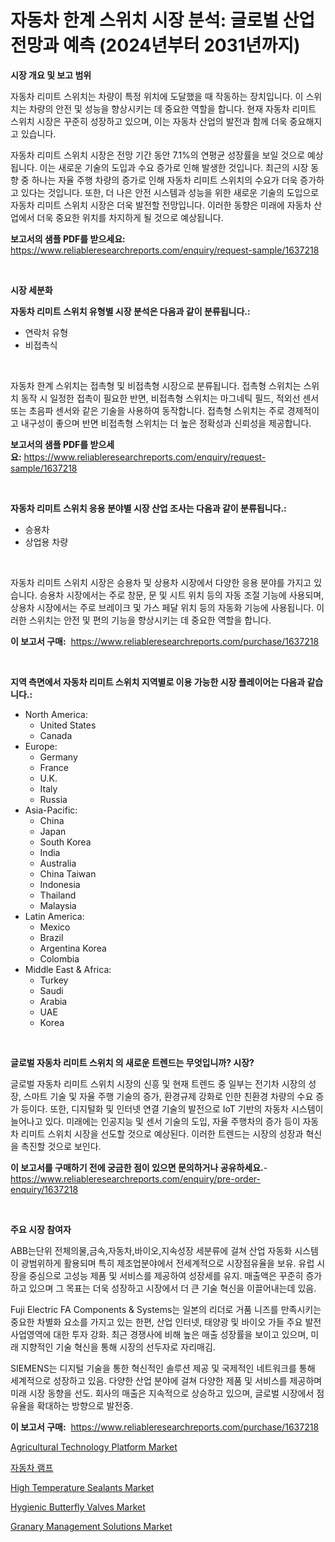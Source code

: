 <p><h1>자동차 한계 스위치 시장 분석: 글로벌 산업 전망과 예측 (2024년부터 2031년까지)</h1></p><p><strong>시장 개요 및 보고 범위</strong></p>
<p><p>자동차 리미트 스위치는 차량이 특정 위치에 도달했을 때 작동하는 장치입니다. 이 스위치는 차량의 안전 및 성능을 향상시키는 데 중요한 역할을 합니다. 현재 자동차 리미트 스위치 시장은 꾸준히 성장하고 있으며, 이는 자동차 산업의 발전과 함께 더욱 중요해지고 있습니다. </p><p>자동차 리미트 스위치 시장은 전망 기간 동안 7.1%의 연평균 성장률을 보일 것으로 예상됩니다. 이는 새로운 기술의 도입과 수요 증가로 인해 발생한 것입니다. 최근의 시장 동향 중 하나는 자율 주행 차량의 증가로 인해 자동차 리미트 스위치의 수요가 더욱 증가하고 있다는 것입니다. 또한, 더 나은 안전 시스템과 성능을 위한 새로운 기술의 도입으로 자동차 리미트 스위치 시장은 더욱 발전할 전망입니다. 이러한 동향은 미래에 자동차 산업에서 더욱 중요한 위치를 차지하게 될 것으로 예상됩니다.</p></p>
<p><strong>보고서의 샘플 PDF를 받으세요:</strong> <a href="https://www.reliableresearchreports.com/enquiry/request-sample/1637218">https://www.reliableresearchreports.com/enquiry/request-sample/1637218</a></p>
<p>&nbsp;</p>
<p><strong>시장 세분화</strong></p>
<p><strong>자동차 리미트 스위치 유형별 시장 분석은 다음과 같이 분류됩니다.:</strong></p>
<p><ul><li>연락처 유형</li><li>비접촉식</li></ul></p>
<p>&nbsp;</p>
<p><p>자동차 한계 스위치는 접촉형 및 비접촉형 시장으로 분류됩니다. 접촉형 스위치는 스위치 동작 시 일정한 접촉이 필요한 반면, 비접촉형 스위치는 마그네틱 필드, 적외선 센서 또는 초음파 센서와 같은 기술을 사용하여 동작합니다. 접촉형 스위치는 주로 경제적이고 내구성이 좋으며 반면 비접촉형 스위치는 더 높은 정확성과 신뢰성을 제공합니다.</p></p>
<p><strong>보고서의 샘플 PDF를 받으세요:</strong>&nbsp;<a href="https://www.reliableresearchreports.com/enquiry/request-sample/1637218">https://www.reliableresearchreports.com/enquiry/request-sample/1637218</a></p>
<p>&nbsp;</p>
<p><strong> 자동차 리미트 스위치 응용 분야별 시장 산업 조사는 다음과 같이 분류됩니다.:</strong></p>
<p><ul><li>승용차</li><li>상업용 차량</li></ul></p>
<p>&nbsp;</p>
<p><p>자동차 리미트 스위치 시장은 승용차 및 상용차 시장에서 다양한 응용 분야를 가지고 있습니다. 승용차 시장에서는 주로 창문, 문 및 시트 위치 등의 자동 조절 기능에 사용되며, 상용차 시장에서는 주로 브레이크 및 가스 페달 위치 등의 자동화 기능에 사용됩니다. 이러한 스위치는 안전 및 편의 기능을 향상시키는 데 중요한 역할을 합니다.</p></p>
<p><strong>이 보고서 구매:</strong>&nbsp; <a href="https://www.reliableresearchreports.com/purchase/1637218">https://www.reliableresearchreports.com/purchase/1637218</a></p>
<p>&nbsp;</p>
<p><strong>지역 측면에서 자동차 리미트 스위치 지역별로 이용 가능한 시장 플레이어는 다음과 같습니다.:</strong></p>
<p><ul>
    <li>
        North America:
        <ul>
            <li>United States</li>
            <li>Canada</li>
        </ul>
    </li>
    <li>
        Europe:
        <ul>
            <li>Germany</li>
            <li>France</li>
            <li>U.K.</li>
            <li>Italy</li>
            <li>Russia</li>
        </ul>
    </li>
    <li>
        Asia-Pacific:
        <ul>
            <li>China</li>
            <li>Japan</li>
            <li>South Korea</li>
            <li>India</li>
            <li>Australia</li>
            <li>China Taiwan</li>
            <li>Indonesia</li>
            <li>Thailand</li>
            <li>Malaysia</li>
        </ul>
    </li>
    <li>
        Latin America:
        <ul>
            <li>Mexico</li>
            <li>Brazil</li>
            <li>Argentina Korea</li>
            <li>Colombia</li>
        </ul>
    </li>
    <li>
        Middle East & Africa:
        <ul>
            <li>Turkey</li>
            <li>Saudi</li>
            <li>Arabia</li>
            <li>UAE</li>
            <li>Korea</li>
        </ul>
    </li>
    </ul></p>
<p>&nbsp;</p>
<p><strong>글로벌 자동차 리미트 스위치 의 새로운 트렌드는 무엇입니까? 시장?</strong></p>
<p><p>글로벌 자동차 리미트 스위치 시장의 신흥 및 현재 트렌드 중 일부는 전기차 시장의 성장, 스마트 기술 및 자율 주행 기술의 증가, 환경규제 강화로 인한 친환경 차량의 수요 증가 등이다. 또한, 디지털화 및 인터넷 연결 기술의 발전으로 IoT 기반의 자동차 시스템이 늘어나고 있다. 미래에는 인공지능 및 센서 기술의 도입, 자율 주행차의 증가 등이 자동차 리미트 스위치 시장을 선도할 것으로 예상된다. 이러한 트렌드는 시장의 성장과 혁신을 촉진할 것으로 보인다.</p></p>
<p><strong>이 보고서를 구매하기 전에 궁금한 점이 있으면 문의하거나 공유하세요.</strong>- <a href="https://www.reliableresearchreports.com/enquiry/pre-order-enquiry/1637218">https://www.reliableresearchreports.com/enquiry/pre-order-enquiry/1637218</a></p>
<p>&nbsp;</p>
<p><strong>주요 시장 참여자</strong></p>
<p><p>ABB는단위 전체의물,금속,자동차,바이오,지속성장 세분류에 걸쳐 산업 자동화 시스템이 광범위하게 활용되며 특히 제조업분야에서 전세계적으로 시장점유율을 보유. 유럽 시장을 중심으로 고성능 제품 및 서비스를 제공하여 성장세를 유지. 매출액은 꾸준히 증가하고 있으며 그 목표는 더욱 성장하고 시장에서 더 큰 기술 혁신을 이끌어내는데 있음.</p><p>Fuji Electric FA Components & Systems는 일본의 리더로 거품 니즈를 만족시키는 중요한 차별화 요소를 가지고 있는 한편, 산업 인터넷, 태양광 및 바이오 가들 주요 발전 사업영역에 대한 투자 강화. 최근 경쟁사에 비해 높은 매출 성장률을 보이고 있으며, 미래 지향적인 기술 혁신을 통해 시장의 선두자로 자리매김.</p><p>SIEMENS는 디지털 기술을 통한 혁신적인 솔루션 제공 및 국제적인 네트워크를 통해 세계적으로 성장하고 있음. 다양한 산업 분야에 걸쳐 다양한 제품 및 서비스를 제공하며 미래 시장 동향을 선도. 회사의 매출은 지속적으로 상승하고 있으며, 글로벌 시장에서 점유율을 확대하는 방향으로 발전중.</p></p>
<p><strong>이 보고서 구매:</strong>&nbsp;&nbsp;<a href="https://www.reliableresearchreports.com/purchase/1637218">https://www.reliableresearchreports.com/purchase/1637218</a></p>
<p><p><a href="https://issuu.com/reportprime-2/docs/agricultural-technology-platform-market-size-2030.">Agricultural Technology Platform Market</a></p><p><a href="https://github.com/KellyLyncyh543964/Market-Research-Report-List-1/blob/main/49793618019.md">자동차 램프</a></p><p><a href="https://chivalrous-flock-a86.notion.site/High-Temperature-Sealants-Market-Research-Report-Reveals-The-Latest-Trends-And-Opportunities-of-this-9d13af00272d4382b21c3b482cefc557">High Temperature Sealants Market</a></p><p><a href="https://view.publitas.com/reportprime-1/hygienic-butterfly-valves-market-insights-market-players-and-forecast-till-2031/">Hygienic Butterfly Valves Market</a></p><p><a href="https://issuu.com/reportprime-2/docs/granary-management-solutions-market-size-2030.pptx">Granary Management Solutions Market</a></p></p>
